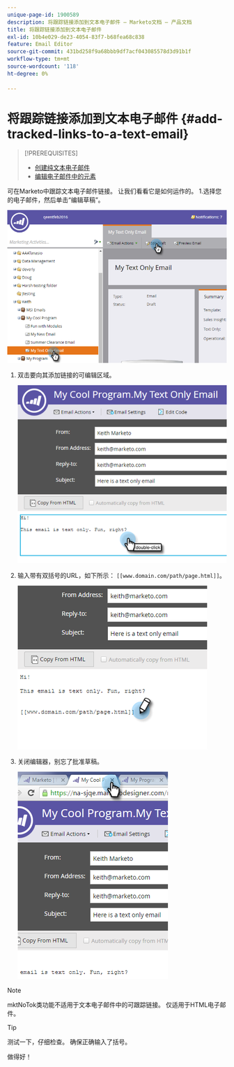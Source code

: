 ```yaml
---
unique-page-id: 1900589
description: 将跟踪链接添加到文本电子邮件 — Marketo文档 — 产品文档
title: 将跟踪链接添加到文本电子邮件
exl-id: 10b4e029-de23-4054-83f7-b68fea68c838
feature: Email Editor
source-git-commit: 431bd258f9a68bbb9df7acf043085578d3d91b1f
workflow-type: tm+mt
source-wordcount: '118'
ht-degree: 0%

---
```


# 将跟踪链接添加到文本电子邮件 {#add-tracked-links-to-a-text-email}

>[!PREREQUISITES]
>
>* [创建纯文本电子邮件](/help/marketo/product-docs/email-marketing/general/creating-an-email/create-a-text-only-email.md)
>* [编辑电子邮件中的元素](/help/marketo/product-docs/email-marketing/general/email-editor-2/edit-elements-in-an-email.md)

可在Marketo中跟踪文本电子邮件链接。 让我们看看它是如何运作的。 1.选择您的电子邮件，然后单击“编辑草稿”。

![](assets/one-9.png)

1. 双击要向其添加链接的可编辑区域。

   ![](assets/two-8.png)

1. 输入带有双括号的URL，如下所示： `[[www.domain.com/path/page.html]]`。

   ![](assets/three-8.png)

1. 关闭编辑器，别忘了批准草稿。

   ![](assets/four-6.png)

>[!NOTE]
>
>mktNoTok类功能不适用于文本电子邮件中的可跟踪链接。 仅适用于HTML电子邮件。

>[!TIP]
>
>测试一下，仔细检查。 确保正确输入了括号。

做得好！
